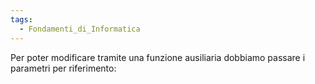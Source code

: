 ```yaml
---
tags:
  - Fondamenti_di_Informatica
---
```


Per poter modificare tramite una funzione ausiliaria dobbiamo passare  i parametri per riferimento:

